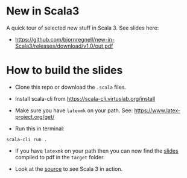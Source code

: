 # New in Scala3

A quick tour of selected new stuff in Scala 3. See slides here:

* https://github.com/bjornregnell/new-in-Scala3/releases/download/v1.0/out.pdf

# How to build the slides

* Clone this repo or download the `.scala` files.

* Install scala-cli from https://scala-cli.virtuslab.org/install

* Make sure you have `latexmk` on your path. See: https://www.latex-project.org/get/

* Run this in terminal:
```
scala-cli run . 
```

* If you have `latexmk` on your path then you can now find the [slides](https://github.com/bjornregnell/new-in-Scala3/blob/main/slides.scala) compiled to pdf in the `target` folder.

* Look at the [source](https://github.com/bjornregnell/new-in-Scala3/blob/main/api.scala) to see Scala 3 in action.
